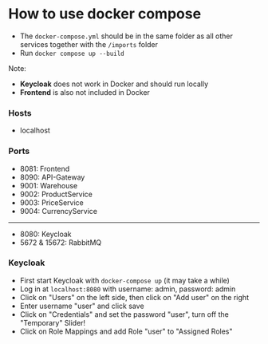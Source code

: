 # How to use docker compose

- The `docker-compose.yml` should be in the same folder as all other services together with the `/imports` folder
- Run `docker compose up --build`
  
Note: 
- **Keycloak** does not work in Docker and should run locally
- **Frontend** is also not included in Docker

### Hosts

- localhost

### Ports
- 8081: Frontend
- 8090: API-Gateway
- 9001: Warehouse
- 9002: ProductService
- 9003: PriceService
- 9004: CurrencyService

---
- 8080: Keycloak
- 5672 & 15672: RabbitMQ

### Keycloak

- First start Keycloak with `docker-compose up` (it may take a while)
- Log in at `localhost:8080` with username: admin, password: admin
- Click on "Users" on the left side, then click on "Add user" on the right
- Enter username "user" and click save
- Click on "Credentials" and set the password "user", turn off the "Temporary" Slider!
- Click on Role Mappings and add Role "user" to "Assigned Roles"